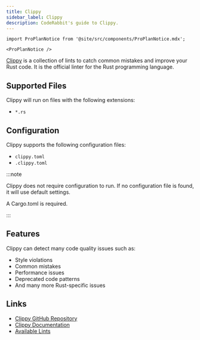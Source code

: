 ```yaml
---
title: Clippy
sidebar_label: Clippy
description: CodeRabbit's guide to Clippy.
---
```


```mdx-code-block
import ProPlanNotice from '@site/src/components/ProPlanNotice.mdx';

<ProPlanNotice />
```

[Clippy](https://github.com/rust-lang/rust-clippy) is a collection of lints to catch common mistakes and improve your Rust code. It is the official linter for the Rust programming language.

## Supported Files

Clippy will run on files with the following extensions:

- `*.rs`

## Configuration

Clippy supports the following configuration files:

- `clippy.toml`
- `.clippy.toml`

:::note

Clippy does not require configuration to run. If no configuration file is found, it will use default settings.

A Cargo.toml is required.

:::

## Features

Clippy can detect many code quality issues such as:

- Style violations
- Common mistakes
- Performance issues
- Deprecated code patterns
- And many more Rust-specific issues

## Links

- [Clippy GitHub Repository](https://github.com/rust-lang/rust-clippy)
- [Clippy Documentation](https://rust-lang.github.io/rust-clippy/master/)
- [Available Lints](https://rust-lang.github.io/rust-clippy/master/index.html)
